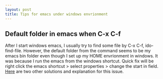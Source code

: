 ```yaml
---
layout: post
title: Tips for emacs under windows envrionment
---
```


## Default folder in emacs when C-x C-f
After I start windows emacs, I usually try to find some file by C-x C-f, ido-find-file. However, the default folder from the command seems to be my emacs bin folder even though I set up my HOME envrionment in windows. It was because I run the emacs from the windows shortcut. Quick fix will be right click the emacs shortcut > select properties > change the start in field. [Here](http://stackoverflow.com/questions/60464/changing-the-default-folder-in-emacs) are two other solutions and explanation for this issue.

